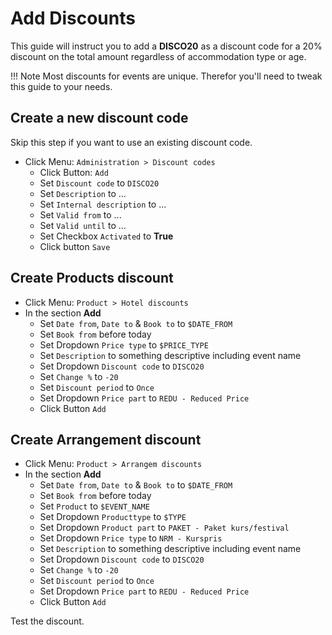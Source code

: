 # Add Discounts

This guide will instruct you to add a **DISCO20** as a discount code for a 20% discount on the total amount regardless of accommodation type or age.

!!! Note
    Most discounts for events are unique. Therefor you'll need to tweak this guide to your needs.

## Create a new discount code

Skip this step if you want to use an existing discount code.

- Click Menu: `Administration > Discount codes`
  - Click Button: `Add`
  - Set `Discount code` to `DISCO20`
  - Set `Description` to ...
  - Set `Internal description` to ...
  - Set `Valid from` to ...
  - Set `Valid until` to ...
  - Set Checkbox `Activated` to **True**
  - Click button `Save`

## Create Products discount

- Click Menu: `Product > Hotel discounts`
- In the section **Add**
  - Set `Date from`, `Date to` & `Book to` to `$DATE_FROM`
  - Set `Book from` before today
  - Set Dropdown `Price type` to `$PRICE_TYPE`
  - Set `Description` to something descriptive including event name
  - Set Dropdown `Discount code` to `DISCO20`
  - Set `Change %` to `-20`
  - Set `Discount period` to `Once`
  - Set Dropdown `Price part` to `REDU - Reduced Price`
  - Click Button `Add`

## Create Arrangement discount

- Click Menu: `Product > Arrangem discounts`
- In the section **Add**
  - Set `Date from`, `Date to` & `Book to` to `$DATE_FROM`
  - Set `Book from` before today
  - Set `Product` to `$EVENT_NAME`
  - Set Dropdown `Producttype` to `$TYPE`
  - Set Dropdown `Product part` to `PAKET - Paket kurs/festival`
  - Set Dropdown `Price type` to `NRM - Kurspris`
  - Set `Description` to something descriptive including event name
  - Set Dropdown `Discount code` to `DISCO20`
  - Set `Change %` to `-20`
  - Set `Discount period` to `Once`
  - Set Dropdown `Price part` to `REDU - Reduced Price`
  - Click Button `Add`

Test the discount.
